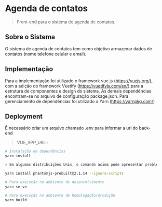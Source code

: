 # Agenda de contatos

> Front-end para o sistema de agenda de contatos.

## Sobre o Sistema
O sistema de agenda de contatos tem como objetivo armazenar dados de contatos (nome telefone celular e email).

## Implementação
Para a implementação foi utilizado o framework vue.js (https://vuejs.org/), com a adição do framework Vuetify (https://vuetifyjs.com/en/) para a estrutura de componentes e design do sistema.
As demais dependências encontram-se no arquivo de configuração package.json.
Para gerenciamento de dependências foi utilizado o Yarn (https://yarnpkg.com/)

## Deployment

É necessário criar um arquivo chamado .env para informar a url do back-end
> VUE_APP_URL=<url>

``` bash
# Instalação de dependências
yarn install

> Em algumas distribuições Unix, o comando acima pode apresentar problemas quanto à instalação da dependência do pacote phantomjs. Caso ocorra, antes do comando acima, execute:

yarn install phantomjs-prebuilt@2.1.14 --ignore-scripts

# Para execução no ambiente de desenvolvimento
yarn serve

# Para execução no ambiente de homologação/produção
yarn build
